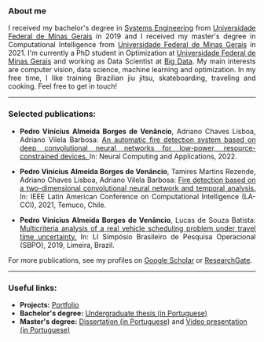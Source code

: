 ### About me

<p align="justify">
I received my bachelor's degree in <a href="https://geesufmg.com/"> Systems Engineering</a> from <a href="https://ufmg.br/"> Universidade Federal de Minas Gerais</a> in 2019 and I received my master's degree in Computational Intelligence from <a href="https://ufmg.br/"> Universidade Federal de Minas Gerais</a> in 2021. I'm currently a PhD student in Optimization at <a href="https://ufmg.br/"> Universidade Federal de Minas Gerais</a> and working as Data Scientist at <a href="https://bigdata.com.br/en/">Big Data</a>. My main interests are computer vision, data science, machine learning and optimization. In my free time, I like training Brazilian jiu jitsu, skateboarding, traveling and cooking. Feel free to get in touch!
</p>

***

### Selected publications:

- <p align="justify"><b>Pedro Vinícius Almeida Borges de Venâncio</b>, Adriano Chaves Lisboa, Adriano Vilela Barbosa: <a href="https://link.springer.com/article/10.1007/s00521-022-07467-z"> An automatic fire detection system based on deep convolutional neural networks for low-power, resource-constrained devices. </a> In: Neural Computing and Applications, 2022.</p>
- <p align="justify"><b>Pedro Vinícius Almeida Borges de Venâncio</b>, Tamires Martins Rezende, Adriano Chaves Lisboa, Adriano Vilela Barbosa: <a href="https://ieeexplore.ieee.org/document/9769824"> Fire detection based on a two-dimensional convolutional neural network and temporal analysis. </a> In: IEEE Latin American Conference on Computational Intelligence (LA-CCI), 2021, Temuco, Chile.</p>
- <p align="justify"><b>Pedro Vinícius Almeida Borges de Venâncio</b>, Lucas de Souza Batista: <a href="https://proceedings.science/sbpo-2019/papers/multicriteria-analysis-of-a-real-vehicle-scheduling-problem-under-travel-time-uncertainty?lang=pt-br">Multicriteria analysis of a real vehicle scheduling problem under travel time uncertainty.</a> In: LI Simpósio Brasileiro de Pesquisa Operacional (SBPO), 2019, Limeira, Brazil.</p>

For more publications, see my profiles on <a href="https://scholar.google.com/citations?user=yCwA-p0AAAAJ&hl=pt-BR">Google Scholar</a> or <a href="https://www.researchgate.net/profile/Pedro-Venancio-2">ResearchGate</a>.

***

### Useful links:

- **Projects:** <a href="https://github.com/pedbrgs/pedbrgs/blob/main/projects.md">Portfolio</a>
- **Bachelor's degree:** <a href="https://drive.google.com/file/d/1hKSkDOWhCb1QHvuw5hxjJC-jAoe2TGBW/view?usp=sharing">Undergraduate thesis (in Portuguese)</a>
- **Master's degree:** <a href="https://www.ppgee.ufmg.br/diss_defesas_detalhes.php?aluno=1908">Dissertation (in Portuguese)</a> and <a href="https://www.youtube.com/watch?v=Rf8wFbzkJQ0">Video presentation (in Portuguese)</a>
